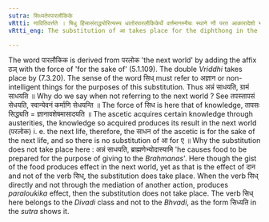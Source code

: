 ```yaml
---
sutra: सिध्यतेरपारलौकिके
vRtti: णावितिवर्त्तते । षिधु हिंसासंराद्ध्योरित्यस्य धातोरपारलौकिकेर्थे वर्त्तमानस्यैचः स्थाने णौ परत आकारादेशो भवति ॥
vRtti_eng: The substitution of आ takes place for the diphthong in the causative of सिध, when it does not refer to the next life.

---
```

The word पारलौकिक is derived from परलोक 'the next world' by adding the affix ठञ् with the force of 'for the sake of' (5.1.109). The double _Vriddhi_ takes place by (7.3.20). The sense of the word सिध् must refer to अज्ञान or non-intelligent things for the purposes of this substitution. Thus अन्नं साधयति, ग्रामं साधयति ॥ Why do we say when not referring to the next world ? See तपस्तापसं सेधयति, स्वान्येवनं कर्माणि सेधयन्ति ॥ The force of सिध is here that of knowledge, तापसः सिद्ध्यति = ज्ञानावशेषमासादयति ॥ The ascetic acquires certain knowledge through austerities, the knowledge so acquired produces its result in the next world (परलोक) i. e. the next life, therefore, the साधन of the ascetic is for the sake of the next life, and so there is no substitution of आ for ए ॥ Why the substitution does not take place here : अन्नं साधयति, ब्राह्मणेभ्योदास्यामि 'he causes food to be prepared for the purpose of giving to the _Brahmanas_'. Here though the gist of the food produces effect in the next world, yet as that is the effect of दान and not of the verb सिध्, the substitution does take place. When the verb सिध् directly and not through the mediation of another action, produces _paraloukika_ effect, then the substitution does not take place. The verb सिध् here belongs to the _Divadi_ class and not to the _Bhvadi_, as the form सिध्यति in the _sutra_ shows it.